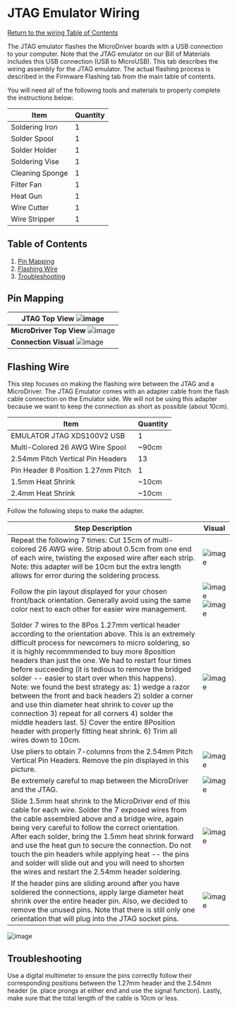 # JTAG Emulator Wiring
[Return to the wiring Table of Contents](https://github.com/EmiliaPsacharopoulos/Quadruped-8dof-Robot/tree/main/Wiring#table-of-contents)

The JTAG emulator flashes the MicroDriver boards with a USB connection to your computer. Note that the JTAG emulator on our Bill of Materials includes this USB connection (USB to MicroUSB). This tab describes the wiring assembly for the JTAG emulator. The actual flashing process is described in the Firmware Flashing tab from the main table of contents. 

You will need all of the following tools and materials to properly complete the instructions below:

| Item | Quantity | 
| --- | --- |
| Soldering Iron | 1 |
| Solder Spool | 1 |
| Solder Holder | 1 |
| Soldering Vise | 1 |
| Cleaning Sponge | 1 |
| Filter Fan | 1 |
| Heat Gun | 1 |
| Wire Cutter | 1 |
| Wire Stripper | 1 |



## Table of Contents
1. [Pin Mapping](https://github.com/EmiliaPsacharopoulos/Quadruped-8dof-Robot/blob/main/Wiring/JTAG%20Emulator%20Wiring/README.md#pin-mapping)
2. [Flashing Wire](https://github.com/EmiliaPsacharopoulos/Quadruped-8dof-Robot/tree/main/Wiring/JTAG%20Emulator%20Wiring#flashing-wire)
3. [Troubleshooting](https://github.com/EmiliaPsacharopoulos/Quadruped-8dof-Robot/blob/main/Wiring/JTAG%20Emulator%20Wiring/README.md#troubleshooting)

## Pin Mapping

| **JTAG Top View** ![image](https://user-images.githubusercontent.com/84528674/120558563-a9d5b880-c3cd-11eb-81c0-c321be55cdf8.png) |
| --- |
| **MicroDriver Top View** ![image](https://user-images.githubusercontent.com/84528674/120829285-39dd4480-c52b-11eb-8b14-d7954dc5e632.png)|
| **Connection Visual** ![image](https://user-images.githubusercontent.com/84528674/122424989-28e5f780-cf5d-11eb-819a-17f694ca2c6f.png) |


## Flashing Wire

This step focuses on making the flashing wire between the JTAG and a MicroDriver. The JTAG Emulator comes with an adapter cable from the flash cable connection on the Emulator side. We will not be using this adapter because we want to keep the connection as short as possible (about 10cm). 

| Item | Quantity | 
| --- | --- |
| EMULATOR JTAG XDS100V2 USB | 1 |
| Multi-Colored 26 AWG Wire Spool | ~90cm |
| 2.54mm Pitch Vertical Pin Headers | 13 |
| Pin Header 8 Position 1.27mm Pitch | 1 |
| 1.5mm Heat Shrink | ~10cm |
| 2.4mm Heat Shrink | ~10cm |


Follow the following steps to make the adapter. 

| Step Description | Visual | 
| --- | --- |
| Repeat the following 7 times: Cut 15cm of multi-colored 26 AWG wire. Strip about 0.5cm from one end of each wire, twisting the exposed wire after each strip. Note: this adapter will be 10cm but the extra length allows for error during the soldering process. | ![image](https://user-images.githubusercontent.com/84528674/120859950-ee3e9100-c552-11eb-9196-ed956407885b.png) |
| Follow the pin layout displayed for your chosen front/back orientation. Generally avoid using the same color next to each other for easier wire management. | ![image](https://user-images.githubusercontent.com/84528674/121560628-b6699a80-c9e5-11eb-897f-c82d7ffd1984.png) ![image](https://user-images.githubusercontent.com/84528674/121560583-a94cab80-c9e5-11eb-82c0-0d42cee83169.png) |
| Solder 7 wires to the 8Pos 1.27mm vertical header according to the orientation above. This is an extremely difficult process for newcomers to micro soldering, so it is highly recommmended to buy more 8position headers than just the one. We had to restart four times before succeeding (it is tedious to remove the bridged solder -- easier to start over when this happens). Note: we found the best strategy as: 1) wedge a razor between the front and back headers 2) solder a corner and use thin diameter heat shrink to cover up the connection 3) repeat for all corners 4) solder the middle headers last. 5) Cover the entire 8Position header with properly fitting heat shrink. 6) Trim all wires down to 10cm.| ![image](https://user-images.githubusercontent.com/84528674/120861059-b59fb700-c554-11eb-9cc2-ba9ece85a091.png) |
| Use pliers to obtain 7-columns from the 2.54mm Pitch Vertical Pin Headers. Remove the pin displayed in this picture. |![image](https://user-images.githubusercontent.com/84528674/121578465-b1faad00-c9f8-11eb-955f-73eaedc492e1.png)|
| Be extremely careful to map between the MicroDriver and the JTAG. | ![image](https://user-images.githubusercontent.com/84528674/121579944-36016480-c9fa-11eb-81a2-7d9fe3e843a6.png) |
| Slide 1.5mm heat shrink to the MicroDriver end of this cable for each wire. Solder the 7 exposed wires from the cable assembled above and a bridge wire, again being very careful to follow the correct orientation. After each solder, bring the 1.5mm heat shrink forward and use the heat gun to secure the connection. Do not touch the pin headers while applying heat -- the pins and solder will slide out and you will need to shorten the wires and restart the 2.54mm header soldering. | ![image](https://user-images.githubusercontent.com/84528674/121595946-d496c100-ca0c-11eb-9b40-102944f7ea11.png) |
| If the header pins are sliding around after you have soldered the connections, apply large diameter heat shrink over the entire header pin. Also, we decided to remove the unused pins. Note that there is still only one orientation that will plug into the JTAG socket pins. | ![image](https://user-images.githubusercontent.com/84528674/121595164-00657700-ca0c-11eb-9aba-4c1784846ae4.png) |

![image](https://user-images.githubusercontent.com/84528674/121599765-8932e180-ca11-11eb-8af7-15308f1c09c8.png)


## Troubleshooting
Use a digital multimeter to ensure the pins correctly follow their corresponding positions between the 1.27mm header and the 2.54mm header (ie. place prongs at either end and use the signal function). Lastly, make sure that the total length of the cable is 10cm or less.
